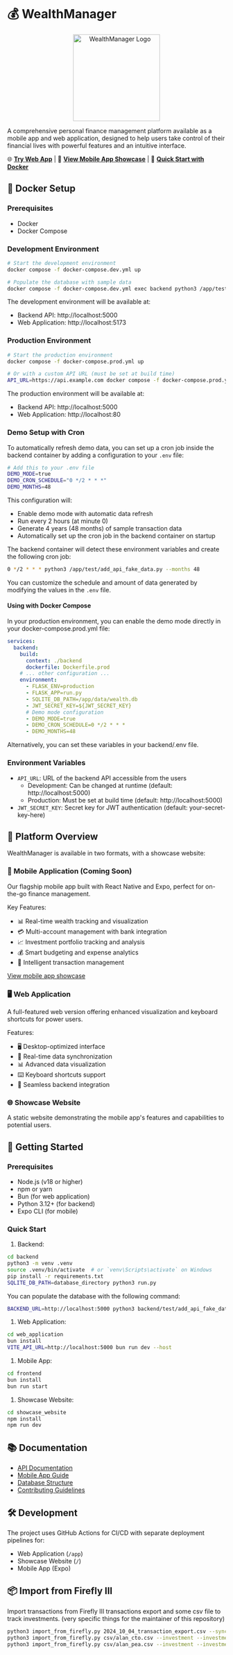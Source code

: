 # 💰 WealthManager

<p align="center">
  <img src="frontend/assets/images/logo.png" alt="WealthManager Logo" width="200"/>
</p>

A comprehensive personal finance management platform available as a mobile app and web application, designed to help users take control of their financial lives with powerful features and an intuitive interface.

🌐 **[Try Web App](https://alanjumeaucourt.github.io/wealth_manager/app)** |
🎯 **[View Mobile App Showcase](https://alanjumeaucourt.github.io/wealth_manager)** |
🐳 **[Quick Start with Docker](#-docker-setup)**

## 🐳 Docker Setup

### Prerequisites
- Docker
- Docker Compose

### Development Environment
```bash
# Start the development environment
docker compose -f docker-compose.dev.yml up

# Populate the database with sample data
docker compose -f docker-compose.dev.yml exec backend python3 /app/test/add_api_fake_data.py --months 12
```

The development environment will be available at:
- Backend API: http://localhost:5000
- Web Application: http://localhost:5173

### Production Environment
```bash
# Start the production environment
docker compose -f docker-compose.prod.yml up

# Or with a custom API URL (must be set at build time)
API_URL=https://api.example.com docker compose -f docker-compose.prod.yml up --build
```

The production environment will be available at:
- Backend API: http://localhost:5000
- Web Application: http://localhost:80

### Demo Setup with Cron
To automatically refresh demo data, you can set up a cron job inside the backend container by adding a configuration to your `.env` file:

```bash
# Add this to your .env file
DEMO_MODE=true
DEMO_CRON_SCHEDULE="0 */2 * * *"
DEMO_MONTHS=48
```

This configuration will:
- Enable demo mode with automatic data refresh
- Run every 2 hours (at minute 0)
- Generate 4 years (48 months) of sample transaction data
- Automatically set up the cron job in the backend container on startup

The backend container will detect these environment variables and create the following cron job:
```bash
0 */2 * * * python3 /app/test/add_api_fake_data.py --months 48
```

You can customize the schedule and amount of data generated by modifying the values in the `.env` file.

#### Using with Docker Compose

In your production environment, you can enable the demo mode directly in your docker-compose.prod.yml file:

```yaml
services:
  backend:
    build:
      context: ./backend
      dockerfile: Dockerfile.prod
    # ... other configuration ...
    environment:
      - FLASK_ENV=production
      - FLASK_APP=run.py
      - SQLITE_DB_PATH=/app/data/wealth.db
      - JWT_SECRET_KEY=${JWT_SECRET_KEY}
      # Demo mode configuration
      - DEMO_MODE=true
      - DEMO_CRON_SCHEDULE=0 */2 * * *
      - DEMO_MONTHS=48
```

Alternatively, you can set these variables in your backend/.env file.

### Environment Variables
- `API_URL`: URL of the backend API accessible from the users
  - Development: Can be changed at runtime (default: http://localhost:5000)
  - Production: Must be set at build time (default: http://localhost:5000)
- `JWT_SECRET_KEY`: Secret key for JWT authentication (default: your-secret-key-here)

## 🎯 Platform Overview

WealthManager is available in two formats, with a showcase website:

### 📱 Mobile Application (Coming Soon)
Our flagship mobile app built with React Native and Expo, perfect for on-the-go finance management.

Key Features:
- 📊 Real-time wealth tracking and visualization
- 💳 Multi-account management with bank integration
- 📈 Investment portfolio tracking and analysis
- 💰 Smart budgeting and expense analytics
- 🔄 Intelligent transaction management

[View mobile app showcase](frontend/README.md)

### 🖥️ Web Application
A full-featured web version offering enhanced visualization and keyboard shortcuts for power users.

Features:
- 🖥️ Desktop-optimized interface
- 🚀 Real-time data synchronization
- 📊 Advanced data visualization
- ⌨️ Keyboard shortcuts support
- 🔄 Seamless backend integration

### 🌐 Showcase Website
A static website demonstrating the mobile app's features and capabilities to potential users.

## 🚀 Getting Started

### Prerequisites
- Node.js (v18 or higher)
- npm or yarn
- Bun (for web application)
- Python 3.12+ (for backend)
- Expo CLI (for mobile)

### Quick Start

1. Backend:
```bash
cd backend
python3 -m venv .venv
source .venv/bin/activate  # or `venv\Scripts\activate` on Windows
pip install -r requirements.txt
SQLITE_DB_PATH=database_directory python3 run.py
```

You can populate the database with the following command:
```bash
BACKEND_URL=http://localhost:5000 python3 backend/test/add_api_fake_data.py --months 12
```

1. Web Application:
```bash
cd web_application
bun install
VITE_API_URL=http://localhost:5000 bun run dev --host
```

1. Mobile App:
```bash
cd frontend
bun install
bun run start
```

1. Showcase Website:
```bash
cd showcase_website
npm install
npm run dev
```

## 📚 Documentation
- [API Documentation](backend/README.md)
- [Mobile App Guide](frontend/README.md)
- [Database Structure](DATABASE_STRUCTURE.md)
- [Contributing Guidelines](CONTRIBUTING.md)

## 🛠 Development

The project uses GitHub Actions for CI/CD with separate deployment pipelines for:
- Web Application (`/app`)
- Showcase Website (`/`)
- Mobile App (Expo)


## 📦 Import from Firefly III

Import transactions from Firefly III transactions export and some csv file to track investments.
(very specific things for the maintainer of this repository)
```bash
python3 import_from_firefly.py 2024_10_04_transaction_export.csv --sync --delete-user
python3 import_from_firefly.py csv/alan_cto.csv --investment --investment-account CTO --sync
python3 import_from_firefly.py csv/alan_pea.csv --investment --investment-account PEA --sync
```

